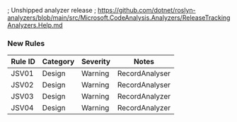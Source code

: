 ﻿; Unshipped analyzer release
; https://github.com/dotnet/roslyn-analyzers/blob/main/src/Microsoft.CodeAnalysis.Analyzers/ReleaseTrackingAnalyzers.Help.md

### New Rules

Rule ID | Category | Severity | Notes
--------|----------|----------|-------
JSV01 | Design | Warning | RecordAnalyser
JSV02 | Design | Warning | RecordAnalyser
JSV03 | Design | Warning | RecordAnalyzer
JSV04 | Design | Warning | RecordAnalyzer
